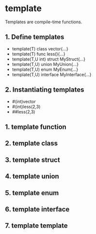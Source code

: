 # template
  Templates are compile-time functions.

## 1. Define templates 
- template(T) class vector{...}
- template(T) func less(){...}
- template(T,U int) struct MyStruct{...}
- template(T,U) union MyUnion{...}
- template(T,U) enum MyEnum{...}
- template(T,U) interface MyInterface{...}

## 2. Instantiating templates
- #(int)vector
- #(int)less(2,3) 
- ##less(2,3) 

## 1. template function

## 2. template class

## 3. template struct 

## 4. template union

## 5. template enum

## 6. template interface

## 7. template template